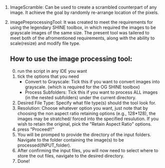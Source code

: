 1. ImageScramble: Can be used to create a scrambled counterpart of any image. It achieve the goal by randomly re-arrange location of the pixels. 

2. imagePreprocessingTool: It was created to meet the requirements for using the legendary SHINE toolbox, in which required the images to be grayscale images of the same size.
   The present tool was tailered to meet both of the afromentioned requirements, along with the ability to scale(resize) and modify file type.  
   
   ## How to use the image processing tool:
   0. run the script in any IDE you want
   1. tick the options that you need
      - Convert to Grayscale: Tick this if you want to convert images into grayscale. (which is required for the OG SHINE toolbox)
      - Process Subfolders: Tick this if you want to process ALL images (in the nested subfolders) under the current directory.
   3. Desired File Type: Specify what file type(s) should the tool look for.
   4. Resolution: Choose whatever option you want, just note that by choosing the non aspect ratio retaining options (e.g., 128*128), the images may be stratched/ forced into the  specified resulution. If you wish to retain the original, pick the "Retain Aspect Ratio" options. 
   5. press "Proceed!!"
   6. You will be promped to provide the directory of the input folders. Navigate to the folder containing the image(s) to be processed(INPUT_folder).
   7. After confirming the input files, you will now need to select where to store the out files, navigate to the desired directory.
   8. Done! 
